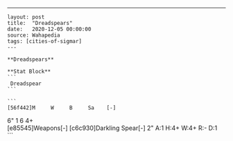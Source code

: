 ---
    layout: post
    title:  "Dreadspears"
    date:   2020-12-05 00:00:00
    source: Wahapedia
    tags: [cities-of-sigmar]
    ---
    
    **Dreadspears**
    
    **Stat Block**
    ```
     Dreadspear
    ```
    
    ```
    [56f442]M     W     B     Sa    [-]
6"    1     6     4+    
[e85545]Weapons[-]
[c6c930]Darkling Spear[-]
2"     A:1    H:4+   W:4+   R:-    D:1   
    ```
    
    
    